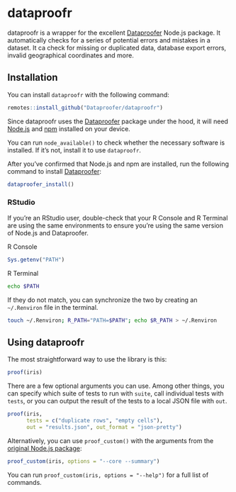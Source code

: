 dataproofr
================

dataproofr is a wrapper for the excellent
[Dataproofer](https://github.com/dataproofer/Dataproofer) Node.js
package. It automatically checks for a series of potential errors and
mistakes in a dataset. It ca check for missing or duplicated data,
database export errors, invalid geographical coordinates and more.

## Installation

You can install `dataproofr` with the following command:

``` r
remotes::install_github("Dataproofer/dataproofr")
```

Since dataproofr uses the
[Dataproofer](https://github.com/dataproofer/Dataproofer) package under
the hood, it will need [Node.js](https://nodejs.org/en/download/) and
[npm](https://www.npmjs.com/package/download) installed on your device.

You can run `node_available()` to check whether the necessary software
is installed. If it’s not, install it to use `dataproofr`.

After you’ve confirmed that Node.js and npm are installed, run the
following command to install
[Dataproofer](https://github.com/dataproofer/Dataproofer):

``` r
dataproofer_install()
```

### RStudio

If you’re an RStudio user, double-check that your R Console and R
Terminal are using the same environments to ensure you’re using the same
version of Node.js and Dataproofer.

R Console

``` r
Sys.getenv("PATH")
```

R Terminal

``` sh
echo $PATH
```

If they do not match, you can synchronize the two by creating an
`~/.Renviron` file in the terminal.

``` sh
touch ~/.Renviron; R_PATH="PATH=$PATH"; echo $R_PATH > ~/.Renviron
```

## Using dataproofr

The most straightforward way to use the library is this:

``` r
proof(iris)
```

There are a few optional arguments you can use. Among other things, you
can specify which suite of tests to run with `suite`, call individual
tests with `tests`, or you can output the result of the tests to a local
JSON file with `out`.

``` r
proof(iris,
      tests = c("duplicate rows", "empty cells"),
      out = "results.json", out_format = "json-pretty")
```

Alternatively, you can use `proof_custom()` with the arguments from the
[original Node.js package](https://github.com/dataproofer/Dataproofer):

``` r
proof_custom(iris, options = "--core --summary")
```

You can run `proof_custom(iris, options = "--help")` for a full list of
commands.
